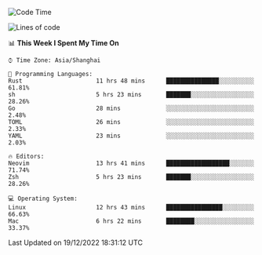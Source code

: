 <!--START_SECTION:waka-->
![Code Time](http://img.shields.io/badge/Code%20Time-1%2C070%20hrs%2011%20mins-blue)

![Lines of code](https://img.shields.io/badge/From%20Hello%20World%20I%27ve%20Written-24%20Thousand%20lines%20of%20code-blue)

📊 **This Week I Spent My Time On** 

```text
⌚︎ Time Zone: Asia/Shanghai

💬 Programming Languages: 
Rust                     11 hrs 48 mins      ███████████████░░░░░░░░░░   61.81% 
sh                       5 hrs 23 mins       ███████░░░░░░░░░░░░░░░░░░   28.26% 
Go                       28 mins             ░░░░░░░░░░░░░░░░░░░░░░░░░   2.48% 
TOML                     26 mins             ░░░░░░░░░░░░░░░░░░░░░░░░░   2.33% 
YAML                     23 mins             ░░░░░░░░░░░░░░░░░░░░░░░░░   2.03%

🔥 Editors: 
Neovim                   13 hrs 41 mins      ██████████████████░░░░░░░   71.74% 
Zsh                      5 hrs 23 mins       ███████░░░░░░░░░░░░░░░░░░   28.26%

💻 Operating System: 
Linux                    12 hrs 43 mins      ████████████████░░░░░░░░░   66.63% 
Mac                      6 hrs 22 mins       ████████░░░░░░░░░░░░░░░░░   33.37%

```


 Last Updated on 19/12/2022 18:31:12 UTC
<!--END_SECTION:waka-->
